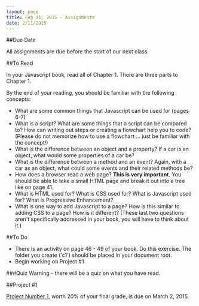 ```yaml
---
layout: page
title: Feb 11, 2015 - Assignments
date: 2/11/2015
---
```


##Due Date

All assignments are due before the start of our next class.

##To Read

In your Javascript book, read all of Chapter 1.  There are three parts to Chapter 1.

By the end of your reading, you should be familiar with the following concepts:

- What are some common things that Javascript can be used for (pages 6-7)
- What is a script?  What are some things that a script can be compared to?  How can writing out steps or creating a flowchart help you to code? (Please do not memorize how to use a flowchart ... just be familiar with the concept!)
- What is the difference between an object and a property?  If a car is an object, what would some properties of a car be?
- What is the difference between a method and an event?  Again, with a car as an object, what could some events and their related methods be?
- How does a browser read a web page?  **This is very important**.  You should be able to take a small HTML page and break it out into a tree like on page 41.
- What is HTML used for?  What is CSS used for?  What is Javascript used for?  What is Progressive Enhancement?
- What is one way to add Javascript to a page?  How is this similar to adding CSS to a page?  How is it different? (These last two questions aren't specifically addressed in your book, you will have to think about it.)


##To Do

- There is an activity on page 46 - 49 of your book.  Do this exercise.  The folder you create ('c1') should be placed in your document root.
- Begin working on Project #1

###Quiz Warning - there will be a quiz on what you have read.

##Project #1

[Project Number 1](2015-02-11-project1.html), worth 20% of your final grade, is due on March 2, 2015.